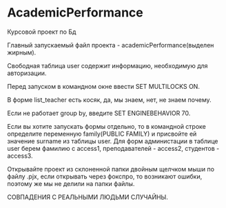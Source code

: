 # AcademicPerformance
Курсовой проект по Бд

Главный запускаемый файл проекта - academicPerformance(выделен жирным).

Свободная таблица user содержит информацию, необходимую для авторизации.

Перед запуском в командном окне ввести SET MULTILOCKS ON.

В форме list_teacher есть косяк, да, мы знаем, нет, не знаем почему.

Если не работает group by, введите SET ENGINEBEHAVIOR 70.

Если вы хотите запускать формы отдельно, то в командной строке определите переменную family(PUBLIC FAMILY) и присвойте ей значение surname из таблицы user. Для форм администации в таблице user берем фамилию c access1, преподавателей - access2, студентов - access3.

Открывайте проект из склоненной папки двойным щелчком мыши по файлу .pjx, если открывать через фокспро, то возникают ошибки, поэтому же мы не делили на папки файлы.

СОВПАДЕНИЯ С РЕАЛЬНЫМИ ЛЮДЬМИ СЛУЧАЙНЫ.

